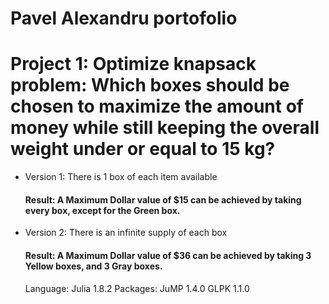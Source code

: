 # Pavel Alexandru portofolio

# Project 1: Optimize knapsack problem: Which boxes should be chosen to maximize the amount of money while still keeping the overall weight under or equal to 15 kg? 
- Version 1: There is 1 box of each item available
  #### Result: A Maximum Dollar value of $15 can be achieved by taking every box, except for the Green box.

- Version 2: There is an infinite supply of each box
  #### Result: A Maximum Dollar value of $36 can be achieved by taking 3 Yellow boxes, and 3 Gray boxes.
  
  Language:  Julia 1.8.2
  Packages:  JuMP   1.4.0
             GLPK   1.1.0
